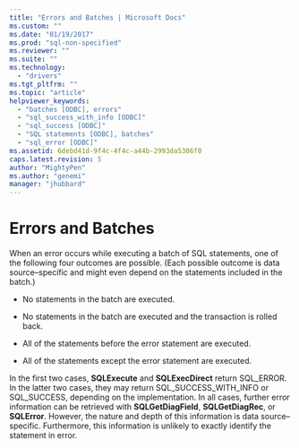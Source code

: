```yaml
---
title: "Errors and Batches | Microsoft Docs"
ms.custom: ""
ms.date: "01/19/2017"
ms.prod: "sql-non-specified"
ms.reviewer: ""
ms.suite: ""
ms.technology: 
  - "drivers"
ms.tgt_pltfrm: ""
ms.topic: "article"
helpviewer_keywords: 
  - "batches [ODBC], errors"
  - "sql_success_with_info [ODBC]"
  - "sql_success [ODBC]"
  - "SQL statements [ODBC], batches"
  - "sql_error [ODBC]"
ms.assetid: 6debd41d-9f4c-4f4c-a44b-2993da5306f0
caps.latest.revision: 5
author: "MightyPen"
ms.author: "genemi"
manager: "jhubbard"
---
```

# Errors and Batches
When an error occurs while executing a batch of SQL statements, one of the following four outcomes are possible. (Each possible outcome is data source–specific and might even depend on the statements included in the batch.)  
  
-   No statements in the batch are executed.  
  
-   No statements in the batch are executed and the transaction is rolled back.  
  
-   All of the statements before the error statement are executed.  
  
-   All of the statements except the error statement are executed.  
  
 In the first two cases, **SQLExecute** and **SQLExecDirect** return SQL_ERROR. In the latter two cases, they may return SQL_SUCCESS_WITH_INFO or SQL_SUCCESS, depending on the implementation. In all cases, further error information can be retrieved with **SQLGetDiagField**, **SQLGetDiagRec**, or **SQLError**. However, the nature and depth of this information is data source–specific. Furthermore, this information is unlikely to exactly identify the statement in error.